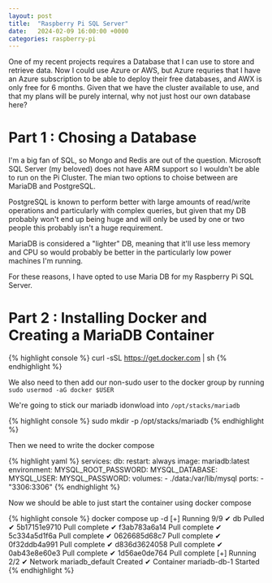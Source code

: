 ```yaml
---
layout: post
title:  "Raspberry Pi SQL Server"
date:   2024-02-09 16:00:00 +0000
categories: raspberry-pi
---
```


One of my recent projects requires a Database that I can use to store and retrieve data. Now I could use Azure or AWS, but Azure requries that I have an Azure subscription to be able to deploy their free databases, and AWX is only free for 6 months. Given that we have the cluster available to use, and that my plans will be purely internal, why not just host our own database here?

# Part 1 : Chosing a Database

I'm a big fan of SQL, so Mongo and Redis are out of the question. Microsoft SQL Server (my beloved) does not have ARM support so I wouldn't be able to run on the Pi Cluster. The mian two options to choise between are MariaDB and PostgreSQL. 

PostgreSQL is known to perform better with large amounts of read/write operations and particularly with complex queries, but given that my DB probably won't end up being huge and will only be used by one or two people this probably isn't a huge requirement.

MariaDB is considered a "lighter" DB, meaning that it'll use less memory and CPU so would probably be better in the particularly low power machines I'm running.

For these reasons, I have opted to use Maria DB for my Raspberry Pi SQL Server.

# Part 2 : Installing Docker and Creating a MariaDB Container

{% highlight console %}
curl -sSL https://get.docker.com | sh
{% endhighlight %}

We also need to then add our non-sudo user to the docker group by running `sudo usermod -aG docker $USER`

We're going to stick our mariadb idonwload into `/opt/stacks/mariadb`

{% highlight console %}
sudo mkdir -p /opt/stacks/mariadb
{% endhighlight %}

Then we need to write the docker compose

{% highlight yaml %}
services:
  db:
    restart: always
    image: mariadb:latest
    environment:
      MYSQL_ROOT_PASSWORD: 
      MYSQL_DATABASE: 
      MYSQL_USER: 
      MYSQL_PASSWORD: 
    volumes:
      - ./data:/var/lib/mysql
    ports:
      - "3306:3306"
{% endhighlight %}

Now we should be able to just start the container using docker compose

{% highlight console %}
docker compose up -d
[+] Running 9/9
 ✔ db Pulled
   ✔ 5b17151e9710 Pull complete
   ✔ f3ab783a6a14 Pull complete
   ✔ 5c334a5d1f6a Pull complete
   ✔ 0626685d68c7 Pull complete
   ✔ 0f32ddb4a991 Pull complete
   ✔ d836d3624058 Pull complete
   ✔ 0ab43e8e60e3 Pull complete
   ✔ 1d56ae0de764 Pull complete
[+] Running 2/2
 ✔ Network mariadb_default  Created
 ✔ Container mariadb-db-1   Started
 {% endhighlight %}


